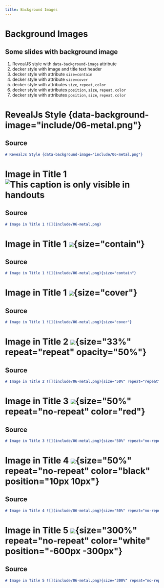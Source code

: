 ```yaml
---
title: Background Images
---
```


# Background Images

## Some slides with background image

1.  RevealJS style with `data-background-image` attribute
2.  decker style with image and title text header
3.  decker style with attribute `size=contain`
4.  decker style with attribute `size=cover`
5.  decker style with attributes `size`, `repeat`, `color`
6.  decker style with attributes `position`, `size`, `repeat`, `color`
7.  decker style with attributes `position`, `size`, `repeat`, `color`

# RevealJs Style {data-background-image="include/06-metal.png"}

## Source

```markdown
# RevealJs Style {data-background-image="include/06-metal.png"}
```

# Image in Title 1 ![This caption is only visible in handouts](include/06-metal.png)

## Source

```markdown
# Image in Title 1 ![](include/06-metal.png)
```

# Image in Title 1 ![](include/06-metal.png){size="contain"}

## Source

```markdown
# Image in Title 1 ![](include/06-metal.png){size="contain"}
```

# Image in Title 1 ![](include/06-metal.png){size="cover"}

## Source

```markdown
# Image in Title 1 ![](include/06-metal.png){size="cover"}
```

# Image in Title 2 ![](include/06-metal.png){size="33%" repeat="repeat" opacity="50%"}

## Source

```markdown
# Image in Title 2 ![](include/06-metal.png){size="50%" repeat="repeat"}
```

# Image in Title 3 ![](include/06-metal.png){size="50%" repeat="no-repeat" color="red"}

## Source

```markdown
# Image in Title 3 ![](include/06-metal.png){size="50%" repeat="no-repeat" color="red"}
```

# Image in Title 4 ![](include/06-metal.png){size="50%" repeat="no-repeat" color="black" position="10px 10px"}

## Source

```markdown
# Image in Title 4 ![](include/06-metal.png){size="50%" repeat="no-repeat" position="10px 10px"}
```

# Image in Title 5 ![](include/06-metal.png){size="300%" repeat="no-repeat" color="white" position="-600px -300px"}

## Source

```markdown
# Image in Title 5 ![](include/06-metal.png){size="300%" repeat="no-repeat" position="-600px -300px"}
```
